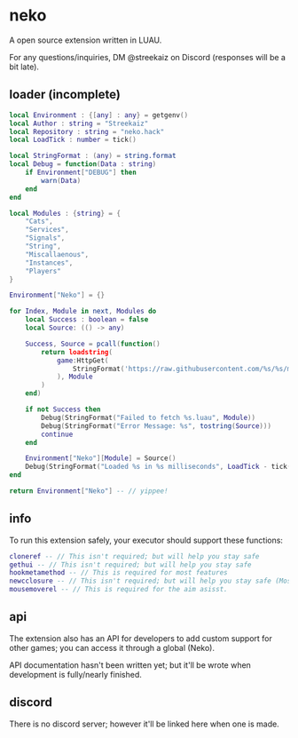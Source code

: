 # neko
A open source extension written in LUAU.

For any questions/inquiries, DM @streekaiz on Discord (responses will be a bit late).
## loader (incomplete)
```lua
local Environment : {[any] : any} = getgenv()
local Author : string = "Streekaiz"
local Repository : string = "neko.hack"
local LoadTick : number = tick()

local StringFormat : (any) = string.format
local Debug = function(Data : string)
    if Environment["DEBUG"] then 
        warn(Data)
    end
end

local Modules : {string} = {
    "Cats",
    "Services",
    "Signals",
    "String",
    "Miscallaenous",
    "Instances",
    "Players"
}

Environment["Neko"] = {}

for Index, Module in next, Modules do 
    local Success : boolean = false 
    local Source: (() -> any)

    Success, Source = pcall(function()
        return loadstring(
            game:HttpGet(
                StringFormat('https://raw.githubusercontent.com/%s/%s/main/modules/%s.luau', Author, Repository, Module)
            ), Module
        ) 
    end)

    if not Success then 
        Debug(StringFormat("Failed to fetch %s.luau", Module))
        Debug(StringFormat("Error Message: %s", tostring(Source)))
        continue 
    end

    Environment["Neko"][Module] = Source()
    Debug(StringFormat("Loaded %s in %s milliseconds", LoadTick - tick()))
end

return Environment["Neko"] -- // yippee!
```

## info
To run this extension safely, your executor should support these functions:
```lua
cloneref -- // This isn't required; but will help you stay safe
gethui -- // This isn't required; but will help you stay safe
hookmetamethod -- // This is required for most features
newcclosure -- // This isn't required; but will help you stay safe (Most exploits already include newcclosures on hooks anyways)
mousemoverel -- // This is required for the aim asisst.
```

## api
The extension also has an API for developers to add custom support for other games; you can access it through a global (Neko).

API documentation hasn't been written yet; but it'll be wrote when development is fully/nearly finished.

## discord
There is no discord server; however it'll be linked here when one is made.